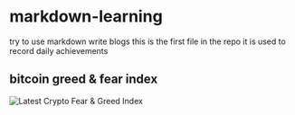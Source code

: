 # markdown-learning
try to use markdown write blogs
this is the first file in the repo
it is used to record daily achievements

## bitcoin greed & fear index
<img src="https://alternative.me/crypto/fear-and-greed-index.png" alt="Latest Crypto Fear & Greed Index" />